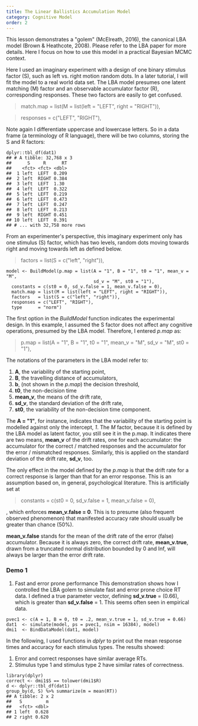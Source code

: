 ```yaml
---
title: The Linear Ballistics Accumulation Model
category: Cognitive Model
order: 2
---
```


This lesson demonstrates a "golem" (McElreath, 2016), the canonical LBA
model (Brown & Heathcote, 2008).   Please refer to the LBA paper
for more details. Here I focus on how to use this model in a practical
Bayesian MCMC context.

Here I used an imaginary experiment with a design of one binary stimulus
factor (S), such as left vs. right motion random dots. In a later tutorial,
I will fit the model to a real world data set. The LBA model presumes
one latent matching (M) factor and an observable accumulator factor (R),
corresponding responses. These two factors are easily to get confused.

> match.map = list(M = list(left = "LEFT", right = "RIGHT")),

> responses = c("LEFT", "RIGHT"),

Note again I differentiate uppercase and lowercase letters. So in a 
data frame (a terminology of R language), there will be two columns, storing
the S and R factors:

```
dplyr::tbl_df(dat1)
## # A tibble: 32,768 x 3
##      S     R      RT
##    <fct> <fct> <dbl>
##  1 left  LEFT  0.209
##  2 left  RIGHT 0.384
##  3 left  LEFT  1.30 
##  4 left  LEFT  0.322
##  5 left  LEFT  0.219
##  6 left  LEFT  0.473
##  7 left  LEFT  0.247
##  8 left  LEFT  0.213
##  9 left  RIGHT 0.451
## 10 left  LEFT  0.391
## # ... with 32,758 more rows
```

From an experimenter's perspective, this imaginary experiment only
has one stimulus (S) factor, which has two levels, random dots moving towards
right and moving towards left as defined below.

> factors = list(S = c("left", "right")),

```
model <- BuildModel(p.map = list(A = "1", B = "1", t0 = "1", mean_v = "M",
                                 sd_v = "M", st0 = "1"),
  constants = c(st0 = 0, sd_v.false = 1, mean_v.false = 0),
  match.map = list(M = list(left = "LEFT", right = "RIGHT")),
  factors   = list(S = c("left", "right")),
  responses = c("LEFT", "RIGHT"),
  type      = "norm")
```

The first option in the _BuildModel_ function indicates the experimental
design. In this example, I assumed the S factor does not affect any
cognitive operations, presumed by the LBA model. Therefore, I entered
_p.map_ as:

> p.map = list(A = "1", B = "1", t0 = "1", mean_v = "M",
>              sd_v = "M", st0 = "1"),

The notations of the parameters in the LBA model refer to:

1. **A**, the variability of the starting point,
2. **B**, the travelling distance of accumulators,
3. **b**, (not shown in the _p.map_) the decision threshold,
4. **t0**, the non-decision time
5. **mean_v**, the means of the drift rate,
6. **sd_v**, the standard deviation of the drift rate,
7. **st0**, the variability of the non-decision time component.

The **A = "1"**, for instance, indicates that the variability of the
starting point is modelled against only the intercept, _1_. The _M_
factor, because it is defined by the LBA model as latent factor, you
still see it in the p.map. It indicates there are two means,
**mean_v** of the
drift rates, one for each accumulator: the accumulator for the
correct / matched responses and the accumulator for the error /
mismatched responses. Similarly, this is applied on the standard
deviation of the drift rate, **sd_v**, too.

The only effect in the model defined by the _p.map_ is that the
drift rate for a correct response is larger than that for an
error response. This is an assumption based on, in general,
psychological literature.  This is artificially set at

> constants = c(st0 = 0, sd_v.false = 1, mean_v.false = 0),

, which enforces **mean_v.false = 0**. This is to presume
(also frequent observed phenomenon) that manifested
accuracy rate should usually be greater than chance (50%).

**mean_v.false** stands for the mean of the drift rate
of the error (false) accumulator. Because it is always zero,
the correct drift rate, **mean_v.true**, drawn from a truncated
normal distribution bounded by 0 and Inf, will always be larger
than the error drift rate.

### Demo 1
1. Fast and error prone performance
This demonstration shows how I controlled the LBA golem to
simulate fast and error prone choice RT data. I defined a
true parameter vector, defining **sd_v.true** = (0.66),
which is greater than **sd_v.false** = 1.  This seems
often seen in empirical data.


```
pvec1 <- c(A = 1, B = 0, t0 = .2, mean_v.true = 1, sd_v.true = 0.66)
dat1  <- simulate(model, ps = pvec1, nsim = 16384), model)
dmi1  <- BindDataModel(dat1, model)
```

In the following, I used functions in _dplyr_ to
print out the mean response times and accuracy for each
stimulus types. The results showed:

1. Error and correct responses have similar average RTs.
2. Stimulus type 1 and stimulus type 2 have similar rates
of correctness.

```
library(dplyr)
correct <- dmi1$S == tolower(dmi1$R)
d <- dplyr::tbl_df(dat1)
group_by(d, S) %>% summarize(m = mean(RT))
## A tibble: 2 x 2
##   S         m
##   <fct> <dbl>
## 1 left  0.628
## 2 right 0.620

```
